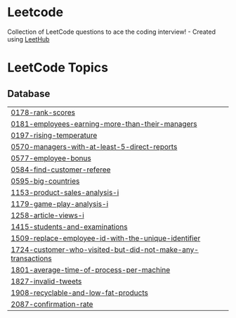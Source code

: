 # Leetcode
Collection of LeetCode questions to ace the coding interview! - Created using [LeetHub](https://github.com/QasimWani/LeetHub)

<!---LeetCode Topics Start-->
# LeetCode Topics
## Database
|  |
| ------- |
| [0178-rank-scores](https://github.com/prernadobriyal/Leetcode/tree/master/0178-rank-scores) |
| [0181-employees-earning-more-than-their-managers](https://github.com/prernadobriyal/Leetcode/tree/master/0181-employees-earning-more-than-their-managers) |
| [0197-rising-temperature](https://github.com/prernadobriyal/Leetcode/tree/master/0197-rising-temperature) |
| [0570-managers-with-at-least-5-direct-reports](https://github.com/prernadobriyal/Leetcode/tree/master/0570-managers-with-at-least-5-direct-reports) |
| [0577-employee-bonus](https://github.com/prernadobriyal/Leetcode/tree/master/0577-employee-bonus) |
| [0584-find-customer-referee](https://github.com/prernadobriyal/Leetcode/tree/master/0584-find-customer-referee) |
| [0595-big-countries](https://github.com/prernadobriyal/Leetcode/tree/master/0595-big-countries) |
| [1153-product-sales-analysis-i](https://github.com/prernadobriyal/Leetcode/tree/master/1153-product-sales-analysis-i) |
| [1179-game-play-analysis-i](https://github.com/prernadobriyal/Leetcode/tree/master/1179-game-play-analysis-i) |
| [1258-article-views-i](https://github.com/prernadobriyal/Leetcode/tree/master/1258-article-views-i) |
| [1415-students-and-examinations](https://github.com/prernadobriyal/Leetcode/tree/master/1415-students-and-examinations) |
| [1509-replace-employee-id-with-the-unique-identifier](https://github.com/prernadobriyal/Leetcode/tree/master/1509-replace-employee-id-with-the-unique-identifier) |
| [1724-customer-who-visited-but-did-not-make-any-transactions](https://github.com/prernadobriyal/Leetcode/tree/master/1724-customer-who-visited-but-did-not-make-any-transactions) |
| [1801-average-time-of-process-per-machine](https://github.com/prernadobriyal/Leetcode/tree/master/1801-average-time-of-process-per-machine) |
| [1827-invalid-tweets](https://github.com/prernadobriyal/Leetcode/tree/master/1827-invalid-tweets) |
| [1908-recyclable-and-low-fat-products](https://github.com/prernadobriyal/Leetcode/tree/master/1908-recyclable-and-low-fat-products) |
| [2087-confirmation-rate](https://github.com/prernadobriyal/Leetcode/tree/master/2087-confirmation-rate) |
<!---LeetCode Topics End-->